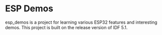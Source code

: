 # ESP Demos

esp_demos is a project for learning various ESP32 features and interesting demos. This project is built on the release version of IDF 5.1.
